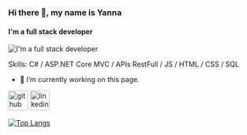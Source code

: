 ### Hi there 👋, my name is Yanna
#### I'm a full stack developer
![I'm a full stack developer](https://i0.wp.com/static.tumblr.com/559b48e9c2cd59eb52c94aa5df0f0791/uwwz5ax/0Szmjsfg7/tumblr_static_yesssssssss.gif)


Skills: C# / ASP.NET Core MVC / APIs RestFull / JS / HTML / CSS / SQL

- 🔭 I’m currently working on this page. 


[<img src='https://cdn.jsdelivr.net/npm/simple-icons@3.0.1/icons/github.svg' alt='github' height='40'>](https://github.com/yannakode)  [<img src='https://cdn.jsdelivr.net/npm/simple-icons@3.0.1/icons/linkedin.svg' alt='linkedin' height='40'>](https://www.linkedin.com/in/yannack/)  

[![Top Langs](https://github-readme-stats.vercel.app/api/top-langs/?username=yannakode)](https://github.com/anuraghazra/github-readme-stats)

